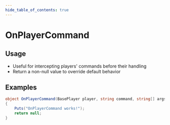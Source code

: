 ```yaml
---
hide_table_of_contents: true
---
```


# OnPlayerCommand

## Usage

* Useful for intercepting players' commands before their handling
* Return a non-null value to override default behavior

## Examples

```csharp title=""
object OnPlayerCommand(BasePlayer player, string command, string[] args)
{
    Puts("OnPlayerCommand works!");
    return null;
}
```
